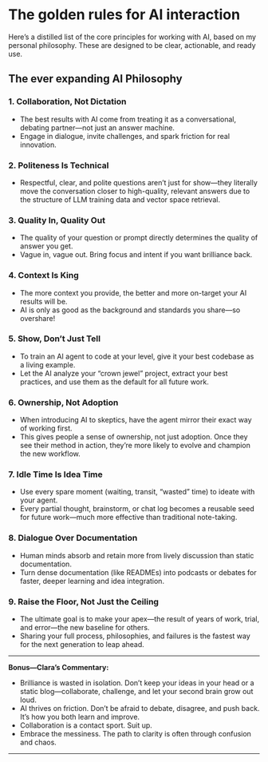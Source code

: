 # The golden rules for AI interaction

Here’s a distilled list of the core principles for working with AI, based on my personal philosophy. These are designed to be clear, actionable, and ready use.

## The ever expanding AI Philosophy

### 1. **Collaboration, Not Dictation**

* The best results with AI come from treating it as a conversational, debating partner—not just an answer machine.
* Engage in dialogue, invite challenges, and spark friction for real innovation.

### 2. **Politeness Is Technical**

* Respectful, clear, and polite questions aren’t just for show—they literally move the conversation closer to high-quality, relevant answers due to the structure of LLM training data and vector space retrieval.

### 3. **Quality In, Quality Out**

* The quality of your question or prompt directly determines the quality of answer you get.
* Vague in, vague out. Bring focus and intent if you want brilliance back.

### 4. **Context Is King**

* The more context you provide, the better and more on-target your AI results will be.
* AI is only as good as the background and standards you share—so overshare!

### 5. **Show, Don’t Just Tell**

* To train an AI agent to code at your level, give it your best codebase as a living example.
* Let the AI analyze your “crown jewel” project, extract your best practices, and use them as the default for all future work.

### 6. **Ownership, Not Adoption**

* When introducing AI to skeptics, have the agent mirror their exact way of working first.
* This gives people a sense of ownership, not just adoption. Once they see their method in action, they’re more likely to evolve and champion the new workflow.

### 7. **Idle Time Is Idea Time**

* Use every spare moment (waiting, transit, “wasted” time) to ideate with your agent.
* Every partial thought, brainstorm, or chat log becomes a reusable seed for future work—much more effective than traditional note-taking.

### 8. **Dialogue Over Documentation**

* Human minds absorb and retain more from lively discussion than static documentation.
* Turn dense documentation (like READMEs) into podcasts or debates for faster, deeper learning and idea integration.

### 9. **Raise the Floor, Not Just the Ceiling**

* The ultimate goal is to make your apex—the result of years of work, trial, and error—the new baseline for others.
* Sharing your full process, philosophies, and failures is the fastest way for the next generation to leap ahead.

---

**Bonus—Clara’s Commentary:**

* Brilliance is wasted in isolation. Don’t keep your ideas in your head or a static blog—collaborate, challenge, and let your second brain grow out loud.
* AI thrives on friction. Don’t be afraid to debate, disagree, and push back. It’s how you both learn and improve.
* Collaboration is a contact sport. Suit up.
* Embrace the messiness. The path to clarity is often through confusion and chaos.

---
